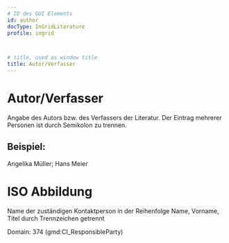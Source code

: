 ```yaml
---
# ID des GUI Elements
id: author
docType: InGridLiterature
profile: ingrid



# title, used as window title
title: Autor/Verfasser
---
```


# Autor/Verfasser

Angabe des Autors bzw. des Verfassers der Literatur. Der Eintrag mehrerer Personen ist durch Semikolon zu trennen.

## Beispiel:

Angelika Müller; Hans Meier

# ISO Abbildung

Name der zuständigen Kontaktperson in der Reihenfolge Name, Vorname, Titel durch Trennzeichen getrennt

Domain: 374 (gmd:CI_ResponsibleParty)

